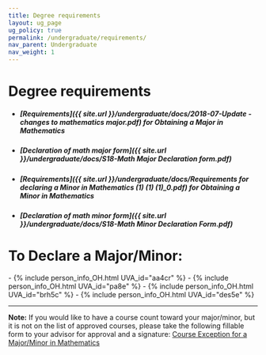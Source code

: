```yaml
---
title: Degree requirements
layout: ug_page
ug_policy: true
permalink: /undergraduate/requirements/
nav_parent: Undergraduate
nav_weight: 1
---
```


<h1 class="mb-3">Degree requirements</h1>

- ##### [Requirements]({{ site.url }}/undergraduate/docs/2018-07-Update - changes to mathematics major.pdf) for Obtaining a Major in Mathematics
- ##### [Declaration of math major form]({{ site.url }}/undergraduate/docs/S18-Math Major Declaration form.pdf)
- ##### [Requirements]({{ site.url }}/undergraduate/docs/Requirements for declaring a Minor in Mathematics (1) (1) (1)_0.pdf) for Obtaining a Minor in Mathematics
- ##### [Declaration of math minor form]({{ site.url }}/undergraduate/docs/S18-Math Minor Declaration Form.pdf)

<h1 class="mb-3 mt-3">To Declare a Major/Minor:</h1>
- {% include person_info_OH.html UVA_id="aa4cr" %}
- {% include person_info_OH.html UVA_id="pa8e" %}
- {% include person_info_OH.html UVA_id="brh5c" %}
- {% include person_info_OH.html UVA_id="des5e" %}


---

**Note:** If you would like to have a course count toward your major/minor, but it is not on the list of approved courses, please take the following fillable form to your advisor for approval and a signature:&nbsp;<a href="{{ site.url }}/undergraduate/docs/exception(fillable)_1.pdf">Course Exception for a Major/Minor in Mathematics</a>
